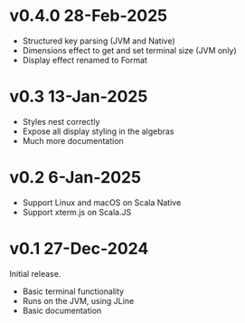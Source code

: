 # v0.4.0 28-Feb-2025

- Structured key parsing (JVM and Native)
- Dimensions effect to get and set terminal size (JVM only)
- Display effect renamed to Format


# v0.3 13-Jan-2025

- Styles nest correctly
- Expose all display styling in the algebras
- Much more documentation


# v0.2 6-Jan-2025

- Support Linux and macOS on Scala Native
- Support xterm.js on Scala.JS


# v0.1 27-Dec-2024

Initial release.
- Basic terminal functionality
- Runs on the JVM, using JLine
- Basic documentation
